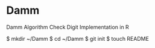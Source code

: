Damm
====

Damm Algorithm Check Digit Implementation in R

$ mkdir ~/Damm
$ cd ~/Damm
$ git init
$ touch README

